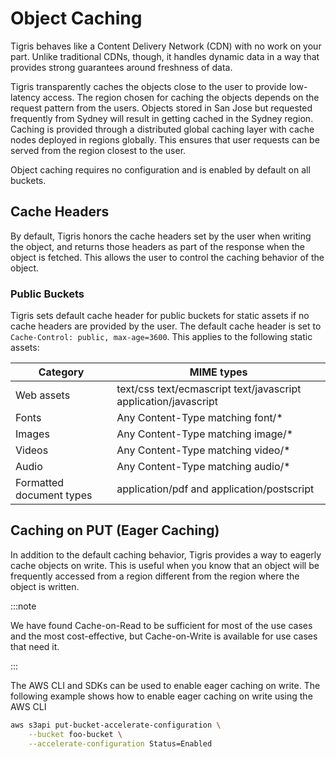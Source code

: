 # Object Caching

Tigris behaves like a Content Delivery Network (CDN) with no work on your part.
Unlike traditional CDNs, though, it handles dynamic data in a way that provides
strong guarantees around freshness of data.

Tigris transparently caches the objects close to the user to provide low-latency
access. The region chosen for caching the objects depends on the request
pattern from the users. Objects stored in San Jose but requested frequently from
Sydney will result in getting cached in the Sydney region. Caching is provided
through a distributed global caching layer with cache nodes deployed in regions
globally. This ensures that user requests can be served from the region closest
to the user.

Object caching requires no configuration and is enabled by default on all
buckets.

## Cache Headers

By default, Tigris honors the cache headers set by the user when writing the
object, and returns those headers as part of the response when the object is
fetched. This allows the user to control the caching behavior of the object.

### Public Buckets

Tigris sets default cache header for public buckets for static assets if no
cache headers are provided by the user. The default cache header is set to
`Cache-Control: public, max-age=3600`. This applies to the following static
assets:

| Category                 | MIME types                                                      |
| ------------------------ | --------------------------------------------------------------- |
| Web assets               | text/css text/ecmascript text/javascript application/javascript |
| Fonts                    | Any Content-Type matching font/\*                               |
| Images                   | Any Content-Type matching image/\*                              |
| Videos                   | Any Content-Type matching video/\*                              |
| Audio                    | Any Content-Type matching audio/\*                              |
| Formatted document types | application/pdf and application/postscript                      |

## Caching on PUT (Eager Caching)

In addition to the default caching behavior, Tigris provides a way to eagerly
cache objects on write. This is useful when you know that an object will be
frequently accessed from a region different from the region where the object is
written.

:::note

We have found Cache-on-Read to be sufficient for most of the use cases and the
most cost-effective, but Cache-on-Write is available for use cases that need it.

:::

The AWS CLI and SDKs can be used to enable eager caching on write. The following
example shows how to enable eager caching on write using the AWS CLI

```sh
aws s3api put-bucket-accelerate-configuration \
	--bucket foo-bucket \
	--accelerate-configuration Status=Enabled
```
